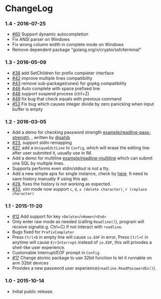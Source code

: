 # ChangeLog

### 1.4 - 2016-07-25

* [#60][60] Support dynamic autocompletion
* Fix ANSI parser on Windows
* Fix wrong column width in complete mode on Windows
* Remove dependent package "golang.org/x/crypto/ssh/terminal"

### 1.3 - 2016-05-09

* [#38][38] add SetChildren for prefix completer interface
* [#42][42] improve multiple lines compatibility
* [#43][43] remove sub-package(runes) for gopkg compatibility
* [#46][46] Auto complete with space prefixed line
* [#48][48]	support suspend process (ctrl+Z)
* [#49][49] fix bug that check equals with previous command
* [#53][53] Fix bug which causes integer divide by zero panicking when input buffer is empty

### 1.2 - 2016-03-05

* Add a demo for checking password strength [example/readline-pass-strength](https://github.com/johnrichardrinehart/readline/blob/master/example/readline-pass-strength/readline-pass-strength.go), , written by [@sahib](https://github.com/sahib)
* [#23][23], support stdin remapping
* [#27][27], add a `UniqueEditLine` to `Config`, which will erase the editing line after user submited it, usually use in IM.
* Add a demo for multiline [example/readline-multiline](https://github.com/johnrichardrinehart/readline/blob/master/example/readline-multiline/readline-multiline.go) which can submit one SQL by multiple lines.
* Supports performs even stdin/stdout is not a tty.
* Add a new simple apis for single instance, check by [here](https://github.com/johnrichardrinehart/readline/blob/master/std.go). It need to save history manually if using this api.
* [#28][28], fixes the history is not working as expected.
* [#33][33], vim mode now support `c`, `d`, `x (delete character)`, `r (replace character)`

### 1.1 - 2015-11-20

* [#12][12] Add support for key `<Delete>`/`<Home>`/`<End>`
* Only enter raw mode as needed (calling `Readline()`), program will receive signal(e.g. Ctrl+C) if not interact with `readline`.
* Bugs fixed for `PrefixCompleter`
* Press `Ctrl+D` in empty line will cause `io.EOF` in error, Press `Ctrl+C` in anytime will cause `ErrInterrupt` instead of `io.EOF`, this will privodes a shell-like user experience.
* Customable Interrupt/EOF prompt in `Config`
* [#17][17] Change atomic package to use 32bit function to let it runnable on arm 32bit devices
* Provides a new password user experience(`readline.ReadPasswordEx()`).

### 1.0 - 2015-10-14

* Initial public release.

[12]: https://github.com/johnrichardrinehart/readline/pull/12
[17]: https://github.com/johnrichardrinehart/readline/pull/17
[23]: https://github.com/johnrichardrinehart/readline/pull/23
[27]: https://github.com/johnrichardrinehart/readline/pull/27
[28]: https://github.com/johnrichardrinehart/readline/pull/28
[33]: https://github.com/johnrichardrinehart/readline/pull/33
[38]: https://github.com/johnrichardrinehart/readline/pull/38
[42]: https://github.com/johnrichardrinehart/readline/pull/42
[43]: https://github.com/johnrichardrinehart/readline/pull/43
[46]: https://github.com/johnrichardrinehart/readline/pull/46
[48]: https://github.com/johnrichardrinehart/readline/pull/48
[49]: https://github.com/johnrichardrinehart/readline/pull/49
[53]: https://github.com/johnrichardrinehart/readline/pull/53
[60]: https://github.com/johnrichardrinehart/readline/pull/60
